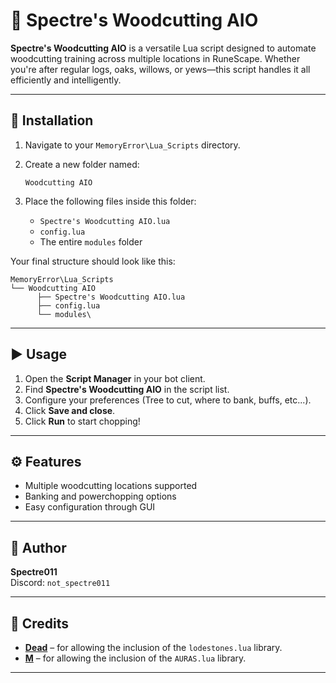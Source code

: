 # 🌲 Spectre's Woodcutting AIO

**Spectre's Woodcutting AIO** is a versatile Lua script designed to automate woodcutting training across multiple locations in RuneScape. Whether you're after regular logs, oaks, willows, or yews—this script handles it all efficiently and intelligently.

---

## 📂 Installation

1. Navigate to your `MemoryError\Lua_Scripts` directory.  
2. Create a new folder named:

   ```
   Woodcutting AIO
   ```

3. Place the following files inside this folder:

   - `Spectre's Woodcutting AIO.lua`
   - `config.lua`
   - The entire `modules` folder

Your final structure should look like this:

```
MemoryError\Lua_Scripts
└── Woodcutting AIO
      ├── Spectre's Woodcutting AIO.lua
      ├── config.lua
      └── modules\
```

---

## ▶️ Usage

1. Open the **Script Manager** in your bot client.
2. Find **Spectre's Woodcutting AIO** in the script list.
3. Configure your preferences (Tree to cut, where to bank, buffs, etc...).
4. Click **Save and close**.
5. Click **Run** to start chopping!

---

## ⚙️ Features

- Multiple woodcutting locations supported
- Banking and powerchopping options
- Easy configuration through GUI

---

## 🧠 Author

**Spectre011**  
Discord: `not_spectre011`

---

## 🙏 Credits

- **[Dead](https://github.com/deadcodes)** – for allowing the inclusion of the `lodestones.lua` library.
- **[M](https://github.com/m-qq/)** – for allowing the inclusion of the `AURAS.lua` library.


---
